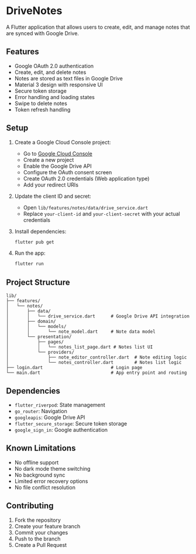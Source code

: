 # DriveNotes

A Flutter application that allows users to create, edit, and manage notes that are synced with Google Drive.

## Features

- Google OAuth 2.0 authentication
- Create, edit, and delete notes
- Notes are stored as text files in Google Drive
- Material 3 design with responsive UI
- Secure token storage
- Error handling and loading states
- Swipe to delete notes
- Token refresh handling

## Setup

1. Create a Google Cloud Console project:
   - Go to [Google Cloud Console](https://console.cloud.google.com)
   - Create a new project
   - Enable the Google Drive API
   - Configure the OAuth consent screen
   - Create OAuth 2.0 credentials (Web application type)
   - Add your redirect URIs

2. Update the client ID and secret:
   - Open `lib/features/notes/data/drive_service.dart`
   - Replace `your-client-id` and `your-client-secret` with your actual credentials

3. Install dependencies:
   ```bash
   flutter pub get
   ```

4. Run the app:
   ```bash
   flutter run
   ```

## Project Structure

```
lib/
├── features/
│   └── notes/
│       ├── data/
│       │   └── drive_service.dart      # Google Drive API integration
│       ├── domain/
│       │   └── models/
│       │       └── note_model.dart     # Note data model
│       └── presentation/
│           ├── pages/
│           │   └── notes_list_page.dart # Notes list UI
│           └── providers/
│               ├── note_editor_controller.dart  # Note editing logic
│               └── notes_controller.dart        # Notes list logic
├── login.dart                          # Login page
└── main.dart                           # App entry point and routing
```

## Dependencies

- `flutter_riverpod`: State management
- `go_router`: Navigation
- `googleapis`: Google Drive API
- `flutter_secure_storage`: Secure token storage
- `google_sign_in`: Google authentication

## Known Limitations

- No offline support
- No dark mode theme switching
- No background sync
- Limited error recovery options
- No file conflict resolution

## Contributing

1. Fork the repository
2. Create your feature branch
3. Commit your changes
4. Push to the branch
5. Create a Pull Request

